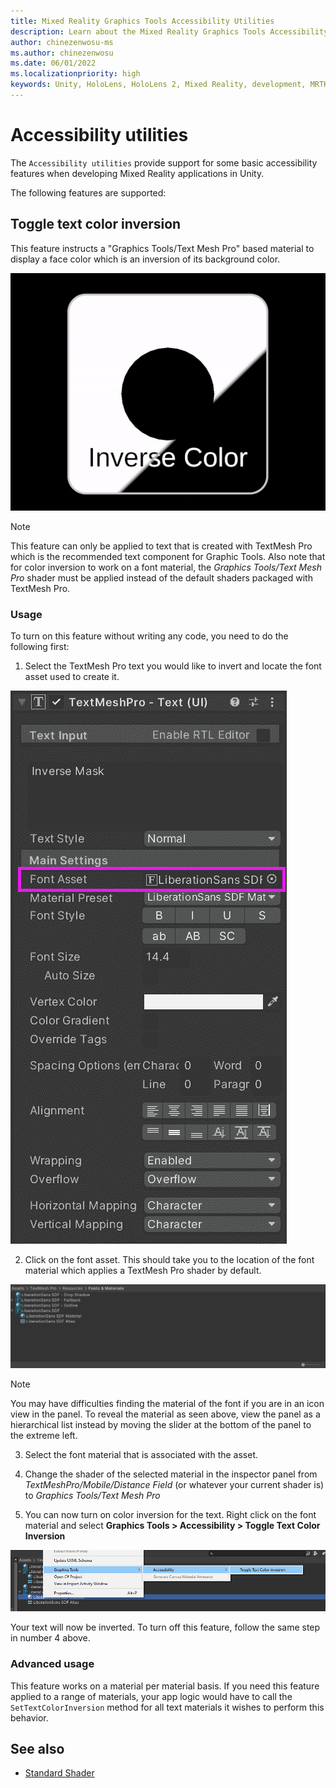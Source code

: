 ```yaml
---
title: Mixed Reality Graphics Tools Accessibility Utilities
description: Learn about the Mixed Reality Graphics Tools Accessibility Utilities for Unity.
author: chinezenwosu-ms
ms.author: chinezenwosu
ms.date: 06/01/2022
ms.localizationpriority: high
keywords: Unity, HoloLens, HoloLens 2, Mixed Reality, development, MRTK, Graphics Tools, MRGT, MR Graphics Tools, Standard Shader, Accessibility Utilities
---
```


# Accessibility utilities

The `Accessibility utilities` provide support for some basic accessibility features when developing Mixed Reality applications in Unity.

The following features are supported:

## Toggle text color inversion

This feature instructs a "Graphics Tools/Text Mesh Pro" based material to display a face color which is an inversion of its background color.

![Text Color Inversion](images/AccessibilityUtilities/TextColorInversion.gif)

> [!NOTE]
> This feature can only be applied to text that is created with TextMesh Pro which is the recommended text component for Graphic Tools. Also note that for color inversion to work on a font material, the *Graphics Tools/Text Mesh Pro* shader must be applied instead of the default shaders packaged with TextMesh Pro.

### Usage
To turn on this feature without writing any code, you need to do the following first:

1. Select the TextMesh Pro text you would like to invert and locate the font asset used to create it.

![TextMesh Pro Font Asset](images/AccessibilityUtilities/FontAsset.png)

2. Click on the font asset. This should take you to the location of the font material which applies a TextMesh Pro shader by default.

![TextMesh Pro Font Material](images/AccessibilityUtilities/FontMaterial.png)

> [!NOTE]
> You may have difficulties finding the material of the font if you are in an icon view in the panel. To reveal the material as seen above, view the panel as a hierarchical list instead by moving the slider at the bottom of the panel to the extreme left.

3. Select the font material that is associated with the asset.

4. Change the shader of the selected material in the inspector panel from *TextMeshPro/Mobile/Distance Field* (or whatever your current shader is) to *Graphics Tools/Text Mesh Pro*

5. You can now turn on color inversion for the text. Right click on the font material and select **Graphics Tools > Accessibility > Toggle Text Color Inversion**

![Color Text Inversion Menu](images/AccessibilityUtilities/TextColorInversionToggler.png)

Your text will now be inverted. To turn off this feature, follow the same step in number 4 above.

### Advanced usage
This feature works on a material per material basis. If you need this feature applied to a range of materials, your app logic would have to call the `SetTextColorInversion` method for all text materials it wishes to perform this behavior.

## See also

* [Standard Shader](standard-shader.md)
